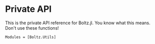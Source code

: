 # Private API

This is the private API reference for Boltz.jl. You know what this means. Don't use these
functions!

```@autodocs
Modules = [Boltz.Utils]
```
